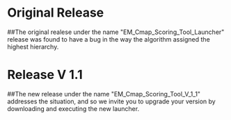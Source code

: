 # Original Release
##The original realese under the name "EM_Cmap_Scoring_Tool_Launcher" release was found to have a bug in the way the algorithm assigned the highest hierarchy.
# Release V 1.1
##The new release under the name "EM_Cmap_Scoring_Tool_V_1_1" addresses the situation, and so we invite you to upgrade your version by downloading and executing the new launcher.
